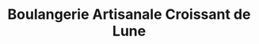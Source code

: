 ---
title: "Boulangerie Artisanale Croissant de Lune"
url: /levis/boulangerie-artisanale-croissant-de-lune/
shop: bakery
---